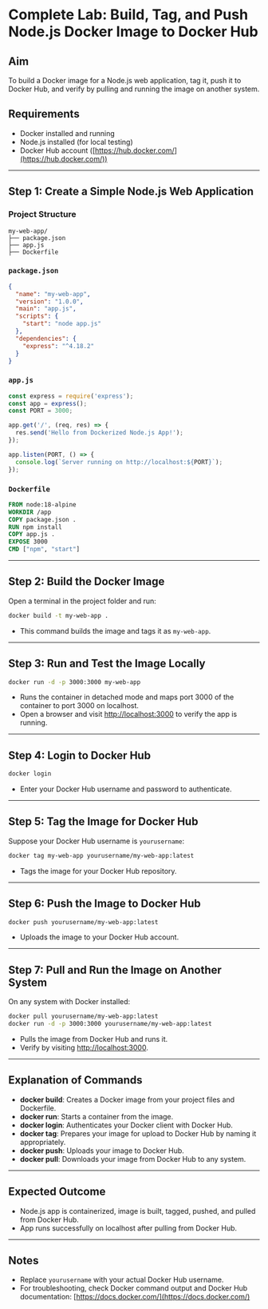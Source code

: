 # Complete Lab: Build, Tag, and Push Node.js Docker Image to Docker Hub

## Aim
To build a Docker image for a Node.js web application, tag it, push it to Docker Hub, and verify by pulling and running the image on another system.

## Requirements
- Docker installed and running
- Node.js installed (for local testing)
- Docker Hub account ([https://hub.docker.com/](https://hub.docker.com/))

---

## Step 1: Create a Simple Node.js Web Application

### Project Structure
```
my-web-app/
├── package.json
├── app.js
├── Dockerfile
```

### `package.json`
```json
{
  "name": "my-web-app",
  "version": "1.0.0",
  "main": "app.js",
  "scripts": {
    "start": "node app.js"
  },
  "dependencies": {
    "express": "^4.18.2"
  }
}
```

### `app.js`
```js
const express = require('express');
const app = express();
const PORT = 3000;

app.get('/', (req, res) => {
  res.send('Hello from Dockerized Node.js App!');
});

app.listen(PORT, () => {
  console.log(`Server running on http://localhost:${PORT}`);
});
```

### `Dockerfile`
```Dockerfile
FROM node:18-alpine
WORKDIR /app
COPY package.json .
RUN npm install
COPY app.js .
EXPOSE 3000
CMD ["npm", "start"]
```

---

## Step 2: Build the Docker Image
Open a terminal in the project folder and run:
```sh
docker build -t my-web-app .
```
- This command builds the image and tags it as `my-web-app`.

---

## Step 3: Run and Test the Image Locally
```sh
docker run -d -p 3000:3000 my-web-app
```
- Runs the container in detached mode and maps port 3000 of the container to port 3000 on localhost.
- Open a browser and visit [http://localhost:3000](http://localhost:3000) to verify the app is running.

---

## Step 4: Login to Docker Hub
```sh
docker login
```
- Enter your Docker Hub username and password to authenticate.

---

## Step 5: Tag the Image for Docker Hub
Suppose your Docker Hub username is `yourusername`:
```sh
docker tag my-web-app yourusername/my-web-app:latest
```
- Tags the image for your Docker Hub repository.

---

## Step 6: Push the Image to Docker Hub
```sh
docker push yourusername/my-web-app:latest
```
- Uploads the image to your Docker Hub account.

---

## Step 7: Pull and Run the Image on Another System
On any system with Docker installed:
```sh
docker pull yourusername/my-web-app:latest
docker run -d -p 3000:3000 yourusername/my-web-app:latest
```
- Pulls the image from Docker Hub and runs it.
- Verify by visiting [http://localhost:3000](http://localhost:3000).

---

## Explanation of Commands
- **docker build**: Creates a Docker image from your project files and Dockerfile.
- **docker run**: Starts a container from the image.
- **docker login**: Authenticates your Docker client with Docker Hub.
- **docker tag**: Prepares your image for upload to Docker Hub by naming it appropriately.
- **docker push**: Uploads your image to Docker Hub.
- **docker pull**: Downloads your image from Docker Hub to any system.

---

## Expected Outcome
- Node.js app is containerized, image is built, tagged, pushed, and pulled from Docker Hub.
- App runs successfully on localhost after pulling from Docker Hub.

---

## Notes
- Replace `yourusername` with your actual Docker Hub username.
- For troubleshooting, check Docker command output and Docker Hub documentation: [https://docs.docker.com/](https://docs.docker.com/)
